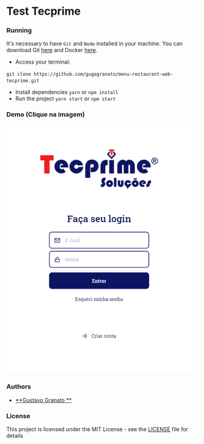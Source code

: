# Test Tecprime


### Running

It's necessary to have `Git` and `Node` installed in your machine.
You can download Git [here](https://git-scm.com/downloads) and Docker [here](https://nodejs.org/pt-br/download/).

- Access your terminal:

`git clone https://github.com/gugagranato/menu-restaurant-web-tecprime.git`
- Install dependencies
`yarn` or `npm install`
- Run the project
`yarn start` or `npm start`

### Demo (Clique na imagem)

[![Video](https://github.com/gugagranato/menu-restaurant-web-tecprime/blob/master/src/assets/tecprime.png)](https://drive.google.com/file/d/1Axtz3-0arbpr3Gp3ioPvLFT_RjrHTsrb/view?usp=sharing)

### Authors

- [**Gustavo Granato **](https://github.com/gugagranato)

### License

This project is licensed under the MIT License - see the [LICENSE](LICENSE) file for details
